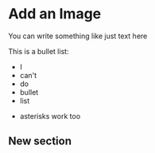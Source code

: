 # Add an Image

You can write something like just text here

This is a bullet list:

- I 
- can't
- do
- bullet
- list
* asterisks work too

## New section